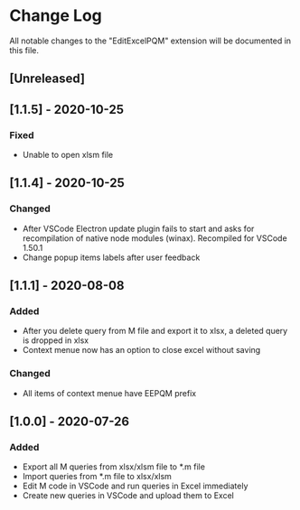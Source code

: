 # Change Log

All notable changes to the "EditExcelPQM" extension will be documented in this file.

## [Unreleased]

## [1.1.5] - 2020-10-25
### Fixed
- Unable to open xlsm file

## [1.1.4] - 2020-10-25
### Changed
- After VSCode Electron update plugin fails to start and asks for recompilation of native node modules (winax). Recompiled for VSCode 1.50.1
- Change popup items labels after user feedback

## [1.1.1] - 2020-08-08
### Added
- After you delete query from M file and export it to xlsx, a deleted query is dropped in xlsx
- Context menue now has an option to close excel without saving
### Changed
- All items of context menue have EEPQM prefix

## [1.0.0] - 2020-07-26
### Added
- Export all M queries from xlsx/xlsm file to *.m file
- Import queries from *.m file to xlsx/xlsm
- Edit M code in VSCode and run queries in Excel immediately
- Create new queries in VSCode and upload them to Excel
